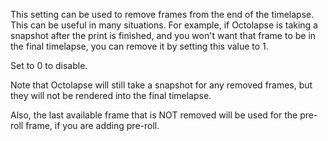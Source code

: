 This setting can be used to remove frames from the end of the timelapse.  This can be useful in many situations.  For example, if Octolapse is taking a snapshot after the print is finished, and you won't want that frame to be in the final timelapse, you can remove it by setting this value to 1.  

Set to 0 to disable.

Note that Octolapse will still take a snapshot for any removed frames, but they will not be rendered into the final timelapse.

Also, the last available frame that is NOT removed will be used for the pre-roll frame, if you are adding pre-roll.
